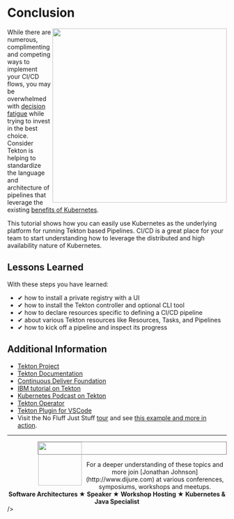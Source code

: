 # Conclusion #

<img align="right" src="/javajon/courses/kubernetes-pipelines/tekton/assets/tekton.png" width="400">

While there are numerous, complimenting and competing ways to implement your CI/CD flows, you may be overwhelmed with [decision fatigue](https://en.wikipedia.org/wiki/Decision_fatigue) while trying to invest in the best choice. Consider Tekton is helping to standardize the language and architecture of pipelines that leverage the existing [benefits of Kubernetes](https://kubernetes.io/docs/concepts/overview/what-is-kubernetes/#why-you-need-kubernetes-and-what-can-it-do).

This tutorial shows how you can easily use Kubernetes as the underlying platform for running Tekton based Pipelines. CI/CD is a great place for your team to start understanding how to leverage the distributed and high availability nature of Kubernetes.

## Lessons Learned ##

With these steps you have learned:

- &#x2714; how to install a private registry with a UI
- &#x2714; how to install the Tekton controller and optional CLI tool
- &#x2714; how to declare resources specific to defining a CI/CD pipeline
- &#x2714; about various Tekton resources like Resources, Tasks, and Pipelines
- &#x2714; how to kick off a pipeline and inspect its progress

## Additional Information ##

* [Tekton Project](https://tekton.dev)
* [Tekton Documentation](https://github.com/tektoncd/pipeline/tree/master/docs)
* [Continuous Deliver Foundation](https://cd.foundation/)
* [IBM tutorial on Tekton](https://developer.ibm.com/tutorials/deploy-a-hello-world-application-on-kubernetes-using-tekton-pipelines/)
* [Kubernetes Podcast on Tekton](https://kubernetespodcast.com/episode/047-tekton/)
* [Tekton Operator](https://github.com/tektoncd/operator)
* [Tekton Plugin for VSCode](https://github.com/redhat-developer/vscode-tekton)
* Visit the No Fluff Just Stuff [tour](https://nofluffjuststuff.com) and see [this example and more in action](https://www.nofluffjuststuff.com/conference/speaker/jonathan_johnson).

------
<p style="margin-left: 5em;padding: 0 7em 2em 0;border-width: 1px; border-color: gray; border-style:solid;">
<img align="left" src="/javajon/courses/kubernetes-pipelines/tekton/assets/jonathan-johnson.jpg" width="100">
<center>
For a deeper understanding of these topics and more join [Jonathan Johnson](http://www.dijure.com) at various conferences, symposiums, workshops and meetups.
<br>
<b>Software Architectures ★ Speaker ★ Workshop Hosting ★ Kubernetes & Java Specialist</b>
</center>
/>
